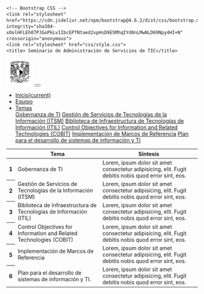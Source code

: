 <!doctype html>
<html lang="es">
  <head>
    <!-- Required meta tags -->
    <meta charset="utf-8">
    <meta name="viewport" content="width=device-width, initial-scale=1, shrink-to-fit=no">

    <!-- Bootstrap CSS -->
    <link rel="stylesheet" href="https://cdn.jsdelivr.net/npm/bootstrap@4.6.2/dist/css/bootstrap.min.css" integrity="sha384-xOolHFLEh07PJGoPkLv1IbcEPTNtaed2xpHsD9ESMhqIYd0nLMwNLD69Npy4HI+N" crossorigin="anonymous">
    <link rel="stylesheet" href="css/style.css">
    <title> Seminario de Administración de Servicios de TIC</title>
  </head>
  <body>
    <div class="line "></div>
    <div class="container-fluid">
      <nav class="navbar navbar-expand-lg navbar-light bg-light">
        <a class="navbar-brand" href="INDEX.html"><img src="img/unam.png" width="70" height="70"></a>
        <button class="navbar-toggler" type="button" data-toggle="collapse" data-target="#navbarNavDropdown" aria-controls="navbarNavDropdown" aria-expanded="false" aria-label="Toggle navigation">
          <span class="navbar-toggler-icon"></span>
        </button>
        <div class="collapse navbar-collapse" id="navbarNavDropdown">
          <ul class="navbar-nav">
            <li class="nav-item active">
              <a class="nav-link" href="INDEX.html">Inicio<span class="sr-only">(current)</span></a>
            </li>
            <li class="nav-item">
              <a class="nav-link" href="Equipo.html">Equipo</a>
            </li>
            <li class="nav-item dropdown">
              <a class="nav-link dropdown-toggle" href="#" role="button" data-toggle="dropdown" aria-expanded="false">
                Temas
              </a>
              <div class="dropdown-menu">
                <a class="dropdown-item" href="GBTI.html">Gobernanza de TI</a>
                <a class="dropdown-item" href="GSTI.html">Gestión de Servicios de Tecnologías de la Información (ITSM)</a>
                <a class="dropdown-item" href="BITI.html">Biblioteca de Infraestructura de Tecnologías de Información (ITIL)</a>
                <a class="dropdown-item" href="COFIRT.html">Control Objectives for Information and Related Technologies (COBIT)</a>
                <a class="dropdown-item" href="IMR.html">Implementación de Marcos de Referencia</a>
                <a class="dropdown-item" href="PDSI.html">Plan para el desarrollo de sistemas de información y TI</a>
              </div>
            </li>
          </ul>
        </div>
      </nav>
</div>
      <div class="line "></div>
  <div class="container-fluid">
        <div class="espacio"></div>
          <table class="table table-bordered">
            <thead class="tableup">
              <tr>
                <th scope="col"></th>
                <th scope="col">Tema</th>
                <th scope="col">Síntesis</th>
              </tr>
            </thead>
            <tbody>
              <tr>
                <th scope="row">1</th>
                <td>Gobernanza de TI</td>
                <td>Lorem, ipsum dolor sit amet consectetur adipisicing, elit. Fugit debitis nobis quod error sint, eos.</td>
              </tr>
             <tr>
                <th scope="row">2</th>
                <td>Gestión de Servicios de Tecnologías de la Información (ITSM)</td>
                <td>Lorem, ipsum dolor sit amet consectetur adipisicing, elit. Fugit debitis nobis quod error sint, eos.</td>
              </tr>
              <tr>
                <th scope="row">3</th>
                <td>Biblioteca de Infraestructura de Tecnologías de Información (ITIL)</td>
                <td>Lorem, ipsum dolor sit amet consectetur adipisicing, elit. Fugit debitis nobis quod error sint, eos.</td>
              </tr>
              <tr>
                <th scope="row">4</th>
                <td>Control Objectives for Information and Related Technologies (COBIT)</td>
                <td>Lorem, ipsum dolor sit amet consectetur adipisicing, elit. Fugit debitis nobis quod error sint, eos.</td>
              </tr>
              <tr>
                <th scope="row">5</th>
                <td>Implementación de Marcos de Referencia</td>
                <td>Lorem, ipsum dolor sit amet consectetur adipisicing, elit. Fugit debitis nobis quod error sint, eos.</td>
              </tr>
              <tr>
                <th scope="row">6</th>
                <td > Plan para el desarrollo de sistemas de información y TI.</td>
                <td>Lorem, ipsum dolor sit amet consectetur adipisicing, elit. Fugit debitis nobis quod error sint, eos.</td>
              </tr>
            </tbody>
          </table>
      </div>
    <script src="https://cdn.jsdelivr.net/npm/jquery@3.5.1/dist/jquery.slim.min.js" integrity="sha384-DfXdz2htPH0lsSSs5nCTpuj/zy4C+OGpamoFVy38MVBnE+IbbVYUew+OrCXaRkfj" crossorigin="anonymous"></script>
    <script src="https://cdn.jsdelivr.net/npm/bootstrap@4.6.2/dist/js/bootstrap.bundle.min.js" integrity="sha384-Fy6S3B9q64WdZWQUiU+q4/2Lc9npb8tCaSX9FK7E8HnRr0Jz8D6OP9dO5Vg3Q9ct" crossorigin="anonymous"></script> 
  </body>
</html>
